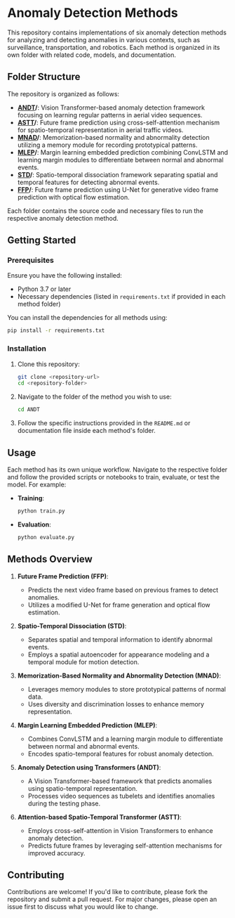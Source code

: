 # Anomaly Detection Methods

This repository contains implementations of six anomaly detection methods for analyzing and detecting anomalies in various contexts, such as surveillance, transportation, and robotics. Each method is organized in its own folder with related code, models, and documentation.

## Folder Structure

The repository is organized as follows:

- **[ANDT](https://github.com/Jin-Pu/Drone-Anomaly)/**: Vision Transformer-based anomaly detection framework focusing on learning regular patterns in aerial video sequences. 
- **[ASTT](https://github.com/Tungufm/ASTT)/**: Future frame prediction using cross-self-attention mechanism for spatio-temporal representation in aerial traffic videos. 
- **[MNAD](https://github.com/cvlab-yonsei/MNAD)/**: Memorization-based normality and abnormality detection utilizing a memory module for recording prototypical patterns. 
- **[MLEP](https://github.com/svip-lab/MLEP)/**: Margin learning embedded prediction combining ConvLSTM and learning margin modules to differentiate between normal and abnormal events. 
- **[STD](https://github.com/ChangYunPeng/VideoAnomalyDetection)/**: Spatio-temporal dissociation framework separating spatial and temporal features for detecting abnormal events. 
- **[FFP](https://github.com/StevenLiuWen/ano_pred_cvpr2018)/**: Future frame prediction using U-Net for generative video frame prediction with optical flow estimation. 


Each folder contains the source code and necessary files to run the respective anomaly detection method.

## Getting Started

### Prerequisites

Ensure you have the following installed:

- Python 3.7 or later
- Necessary dependencies (listed in `requirements.txt` if provided in each method folder)

You can install the dependencies for all methods using:
```bash
pip install -r requirements.txt
```

### Installation

1. Clone this repository:
   ```bash
   git clone <repository-url>
   cd <repository-folder>
   ```

2. Navigate to the folder of the method you wish to use:
   ```bash
   cd ANDT
   ```

3. Follow the specific instructions provided in the `README.md` or documentation file inside each method's folder.

## Usage

Each method has its own unique workflow. Navigate to the respective folder and follow the provided scripts or notebooks to train, evaluate, or test the model. For example:

- **Training**:
  ```bash
  python train.py
  ```

- **Evaluation**:
  ```bash
  python evaluate.py
  ```

## Methods Overview

1. **Future Frame Prediction (FFP)**:
   - Predicts the next video frame based on previous frames to detect anomalies.
   - Utilizes a modified U-Net for frame generation and optical flow estimation.

2. **Spatio-Temporal Dissociation (STD)**:
   - Separates spatial and temporal information to identify abnormal events.
   - Employs a spatial autoencoder for appearance modeling and a temporal module for motion detection.

3. **Memorization-Based Normality and Abnormality Detection (MNAD)**:
   - Leverages memory modules to store prototypical patterns of normal data.
   - Uses diversity and discrimination losses to enhance memory representation.

4. **Margin Learning Embedded Prediction (MLEP)**:
   - Combines ConvLSTM and a learning margin module to differentiate between normal and abnormal events.
   - Encodes spatio-temporal features for robust anomaly detection.

5. **Anomaly Detection using Transformers (ANDT)**:
   - A Vision Transformer-based framework that predicts anomalies using spatio-temporal representation.
   - Processes video sequences as tubelets and identifies anomalies during the testing phase.

6. **Attention-based Spatio-Temporal Transformer (ASTT)**:
   - Employs cross-self-attention in Vision Transformers to enhance anomaly detection.
   - Predicts future frames by leveraging self-attention mechanisms for improved accuracy.

## Contributing

Contributions are welcome! If you'd like to contribute, please fork the repository and submit a pull request. For major changes, please open an issue first to discuss what you would like to change.

